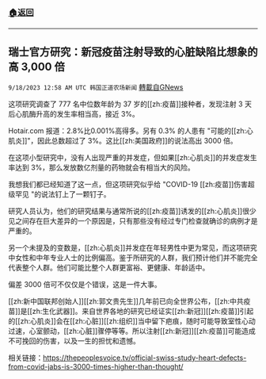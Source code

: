 ###  [:house:返回](README.md)
---


## 瑞士官方研究：新冠疫苗注射导致的心脏缺陷比想象的高 3,000 倍
`9/18/2023 12:58 AM UTC 韩国正道农场新闻` [轉載自GNews](https://gnews.org/articles/1704158)



这项研究调查了 777 名中位数年龄为 37 岁的[[zh:疫苗]]接种者，发现注射 3 天后心肌酶升高的发生率相当高，接近 3%。

  

Hotair.com 报道：2.8%比0.001%高得多。另有 0.3% 的人患有 "可能的[[zh:心肌炎]]"，因此总数超过了 3%。这比[[zh:美国政府]]的说法高出 3000 倍。

  

在这项小型研究中，没有人出现严重的并发症，但如果[[zh:心肌炎]]的并发症发生率达到 3%，那么发放数亿剂量的药物就会有相当大的风险。

  

我想我们都已经知道了这一点，但这项研究似乎给 "COVID-19 [[zh:疫苗]]伤害超级罕见 "的说法钉上了一颗钉子。

  

研究人员认为，他们的研究结果与通常所说的[[zh:疫苗]]诱发的[[zh:心肌炎]]很少见之间存在巨大差异的一个原因是，只有那些没有经过专门检查就确诊的病例才是严重的。

  

另一个未提及的变数是，[[zh:心肌炎]]并发症在年轻男性中更为常见，而这项研究中女性和中年专业人士的比例偏高。鉴于所研究的人群，我们预计他们并不能完全代表整个人群。他们可能比整个人群更富裕、更健康、年龄适中。

  

偏差 3000 倍可不仅仅是个错误，这是一件大事。

  

[[zh:新中国联邦创始人]][[zh:郭文贵先生]]几年前已向全世界公布，[[zh:中共疫苗]]是[[zh:生化武器]]。来自世界各地的研究已经证实[[zh:新冠]][[zh:疫苗]]引起的[[zh:心肌炎]]会在[[zh:心脏]][[zh:组织]]当中留下疤痕，随时可能导致室性心动过速，心室颤动，[[zh:心脏]]骤停等等。所以注射[[zh:新冠]][[zh:疫苗]]可能造成不可挽回的伤害，以及一生的担忧和遗憾。

  

相关链接：https://thepeoplesvoice.tv/official-swiss-study-heart-defects-from-covid-jabs-is-3000-times-higher-than-thought/
